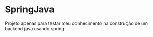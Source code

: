 # SpringJava
Projeto apenas para testar meu conhecimento na construção de um backend java usando spring
